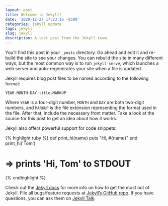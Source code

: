 ```yaml
---
layout: post
title: Welcome to Jekyll!
date: '2020-12-27 17:23:16 -0500'
categories: jekyll update
tags: jekyll
slug: jekyll
description: A test post from the Jekyll team.
---
```

You’ll find this post in your `_posts` directory. Go ahead and edit it and
re-build the site to see your changes. You can rebuild the site in many
different ways, but the most common way is to run `jekyll serve`, which
launches a web server and auto-regenerates your site when a file is updated.

Jekyll requires blog post files to be named according to the following format:

`YEAR-MONTH-DAY-title.MARKUP`

Where `YEAR` is a four-digit number, `MONTH` and `DAY` are both two-digit
numbers, and `MARKUP` is the file extension representing the format used in the
file. After that, include the necessary front matter. Take a look at the source
for this post to get an idea about how it works.

Jekyll also offers powerful support for code snippets:

{% highlight ruby %}
def print_hi(name)
  puts "Hi, #{name}"
end
print_hi('Tom')

# => prints 'Hi, Tom' to STDOUT

{% endhighlight %}

Check out the [Jekyll docs][jekyll-docs] for more info on how to get the most
out of Jekyll. File all bugs/feature requests at
[Jekyll’s GitHub repo][jekyll-gh]. If you have questions, you can ask them on
[Jekyll Talk][jekyll-talk].

[jekyll-docs]: https://jekyllrb.com/docs/home
[jekyll-gh]:   https://github.com/jekyll/jekyll
[jekyll-talk]: https://talk.jekyllrb.com/
